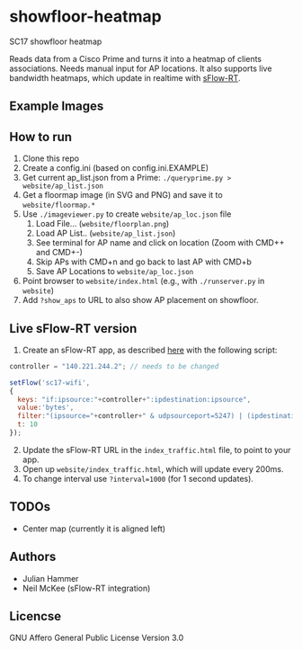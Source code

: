 # showfloor-heatmap
SC17 showfloor heatmap

Reads data from a Cisco Prime and turns it into a heatmap of clients associations. Needs manual input for AP locations. It also supports live bandwidth heatmaps, which update in realtime with [sFlow-RT](http://sflow-rt.com/).

## Example Images


## How to run

1. Clone this repo
2. Create a config.ini (based on config.ini.EXAMPLE)
3. Get current ap_list.json from a Prime: `./queryprime.py > website/ap_list.json`
4. Get a floormap image (in SVG and PNG) and save it to `website/floormap.*`
5. Use `./imageviewer.py` to create `website/ap_loc.json` file
   1. Load File... (`website/floorplan.png`)
   2. Load AP List.. (`website/ap_list.json`)
   3. See terminal for AP name and click on location (Zoom with CMD++ and CMD+-)
   4. Skip APs with CMD+n and go back to last AP with CMD+b
   5. Save AP Locations to `website/ap_loc.json`
6. Point browser to `website/index.html` (e.g., with `./runserver.py` in `website`)
7. Add `?show_aps` to URL to also show AP placement on showfloor.

## Live sFlow-RT version

1. Create an sFlow-RT app, as described [here](http://sflow-rt.com/writing_applications.php) with the following script:
```javascript
controller = "140.221.244.2"; // needs to be changed

setFlow('sc17-wifi',
{
  keys: "if:ipsource:"+controller+":ipdestination:ipsource",
  value:'bytes',
  filter:"(ipsource="+controller+" & udpsourceport=5247) | (ipdestination="+controller+" & udpdestinationport=5247)",
  t: 10
});
```
2. Update the sFlow-RT URL in the `index_traffic.html` file, to point to your app.
3. Open up `website/index_traffic.html`, which will update every 200ms.
4. To change interval use `?interval=1000` (for 1 second updates).

## TODOs

* Center map (currently it is aligned left)

## Authors

* Julian Hammer
* Neil McKee (sFlow-RT integration)

## Licencse
GNU Affero General Public License Version 3.0
